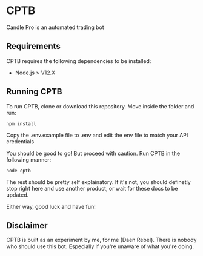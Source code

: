 # CPTB
Candle Pro is an automated trading bot
## Requirements
CPTB requires the following dependencies to be installed:
* Node.js > V12.X

## Running CPTB
To run CPTB, clone or download this repository. Move inside the folder and run:

```
npm install
```

Copy the .env.example file to .env and edit the env file to match your API credentials

You should be good to go! But proceed with caution. Run CPTB in the following manner:

```
node cptb
```

The rest should be pretty self explainatory. If it's not, you should definetly stop right here and use another product, or wait for these docs to be updated.

Either way, good luck and have fun!

## Disclaimer
CPTB is built as an experiment by me, for me (Daen Rebel). There is nobody who should use this bot. Especially if you're unaware of what you're doing.
